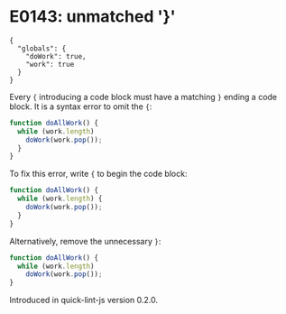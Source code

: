 # E0143: unmatched '}'

```config-for-examples
{
  "globals": {
    "doWork": true,
    "work": true
  }
}
```

Every `{` introducing a code block must have a matching `}` ending a code block.
It is a syntax error to omit the `{`:

```javascript
function doAllWork() {
  while (work.length)
    doWork(work.pop());
  }
}
```

To fix this error, write `{` to begin the code block:

```javascript
function doAllWork() {
  while (work.length) {
    doWork(work.pop());
  }
}
```

Alternatively, remove the unnecessary `}`:

```javascript
function doAllWork() {
  while (work.length)
    doWork(work.pop());
}
```

Introduced in quick-lint-js version 0.2.0.
